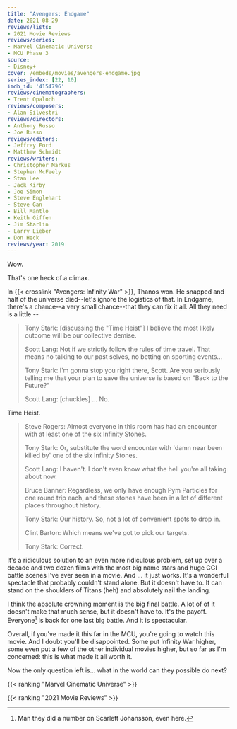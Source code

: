 ```yaml
---
title: "Avengers: Endgame"
date: 2021-08-29
reviews/lists:
- 2021 Movie Reviews
reviews/series:
- Marvel Cinematic Universe
- MCU Phase 3
source:
- Disney+
cover: /embeds/movies/avengers-endgame.jpg
series_index: [22, 10]
imdb_id: '4154796'
reviews/cinematographers:
- Trent Opaloch
reviews/composers:
- Alan Silvestri
reviews/directors:
- Anthony Russo
- Joe Russo
reviews/editors:
- Jeffrey Ford
- Matthew Schmidt
reviews/writers:
- Christopher Markus
- Stephen McFeely
- Stan Lee
- Jack Kirby
- Joe Simon
- Steve Englehart
- Steve Gan
- Bill Mantlo
- Keith Giffen
- Jim Starlin
- Larry Lieber
- Don Heck
reviews/year: 2019
---
```


Wow. 

That's one heck of a climax. 

In {{< crosslink "Avengers: Infinity War" >}}, Thanos won. He snapped and half of the universe died--let's ignore the logistics of that. In Endgame, there's a chance--a very small chance--that they can fix it all. All they need is a little --

> Tony Stark: [discussing the "Time Heist"] I believe the most likely outcome will be our collective demise.
> 
> Scott Lang: Not if we strictly follow the rules of time travel. That means no talking to our past selves, no betting on sporting events...
> 
> Tony Stark: I'm gonna stop you right there, Scott. Are you seriously telling me that your plan to save the universe is based on "Back to the Future?"
> 
> Scott Lang: [chuckles] ... No.

Time Heist. 

> Steve Rogers: Almost everyone in this room has had an encounter with at least one of the six Infinity Stones.
> 
> Tony Stark: Or, substitute the word encounter with 'damn near been killed by' one of the six Infinity Stones.
> 
> Scott Lang: I haven't. I don't even know what the hell you're all taking about now.
> 
> Bruce Banner: Regardless, we only have enough Pym Particles for one round trip each, and these stones have been in a lot of different places throughout history.
> 
> Tony Stark: Our history. So, not a lot of convenient spots to drop in.
> 
> Clint Barton: Which means we've got to pick our targets.
> 
> Tony Stark: Correct.

It's a ridiculous solution to an even more ridiculous problem, set up over a decade and two dozen films with the most big name stars and huge CGI battle scenes I've ever seen in a movie. And ... it just works. It's a wonderful spectacle that probably couldn't stand alone. But it doesn't have to. It can stand on the shoulders of Titans (heh) and absolutely nail the landing. 

I think the absolute crowning moment is the big final battle. A lot of of it doesn't make that much sense, but it doesn't have to. It's the payoff. Everyone[^widow] is back for one last big battle. And it is spectacular. 

Overall, if you've made it this far in the MCU, you're going to watch this movie. And I doubt you'll be disappointed. Some put Infinity War higher, some even put a few of the other individual movies higher, but so far as I'm concerned: this is what made it all worth it. 

Now the only question left is... what in the world can they possible do next?

{{< ranking "Marvel Cinematic Universe" >}}

{{< ranking "2021 Movie Reviews" >}}

[^widow]: Man they did a number on Scarlett Johansson, even here.